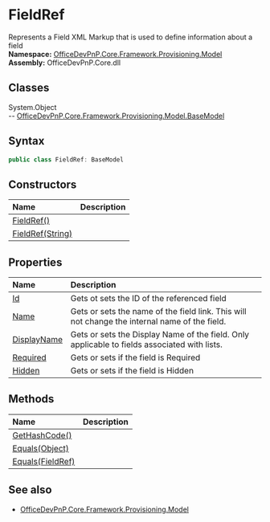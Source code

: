 # FieldRef
Represents a Field XML Markup that is used to define information about a field  
**Namespace:** [OfficeDevPnP.Core.Framework.Provisioning.Model](OfficeDevPnP.Core.Framework.Provisioning.Model.md)  
**Assembly:** OfficeDevPnP.Core.dll  
## Classes
System.Object  
-- [OfficeDevPnP.Core.Framework.Provisioning.Model.BaseModel](OfficeDevPnP.Core.Framework.Provisioning.Model.BaseModel.md)
## Syntax
```C#
public class FieldRef: BaseModel
```
## Constructors
|**Name**|**Description**|
|:-----|:-----|
| [FieldRef()](FieldRefconstructor1details.md) | 
| [FieldRef(String)](FieldRefconstructor1details.md) | 
## Properties
|**Name**|**Description**|
|:-----|:-----|
| [Id](FieldRef.Id.md) | Gets ot sets the ID of the referenced field
| [Name](FieldRef.Name.md) | Gets or sets the name of the field link. This will not change the internal name of the field.
| [DisplayName](FieldRef.DisplayName.md) | Gets or sets the Display Name of the field. Only applicable to fields associated with lists.
| [Required](FieldRef.Required.md) | Gets or sets if the field is Required
| [Hidden](FieldRef.Hidden.md) | Gets or sets if the field is Hidden
## Methods
|**Name**|**Description**|
|:-----|:-----|
| [GetHashCode()](FieldRefGetHashCode.md) | 
| [Equals(Object)](FieldRefEqualsObject.md) | 
| [Equals(FieldRef)](FieldRefEqualsFieldRef.md) | 
## See also
- [OfficeDevPnP.Core.Framework.Provisioning.Model](OfficeDevPnP.Core.Framework.Provisioning.Model.md)
